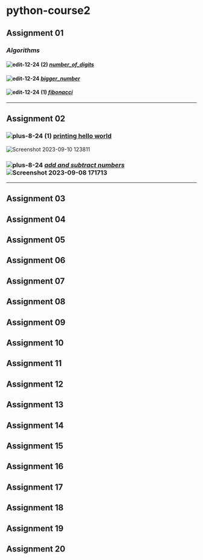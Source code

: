 # python-course2
## Assignment 01
### *_Algorithms_*
#### ![edit-12-24 (2)](https://github.com/yasinnorozzadeh/python-course2/assets/88095232/4d4e9288-9929-432e-8f5f-dc86d9f55088) [*number_of_digits*](https://github.com/yasinnorozzadeh/python-course2/blob/main/assignment%2001/algorithm%20number%20of%20digits.text)
#### ![edit-12-24](https://github.com/yasinnorozzadeh/python-course2/assets/88095232/f99d4e67-90d1-43b6-ab30-9d84e718408e) [*bigger_number*](https://github.com/yasinnorozzadeh/python-course2/blob/main/assignment%2001/bigger%20Number%20Algorithm.text)
#### ![edit-12-24 (1)](https://github.com/yasinnorozzadeh/python-course2/assets/88095232/9c48867b-218e-417e-8a53-e6d3892c981a) [*fibonacci*](https://github.com/yasinnorozzadeh/python-course2/blob/main/assignment%2001/fibonacci%20sequence%20algorithm)
---
## Assignment 02
### ![plus-8-24 (1)](https://github.com/yasinnorozzadeh/python-course2/assets/88095232/b927e344-2975-44e8-af0c-480738cb7dab) [**printing hello world**](https://github.com/yasinnorozzadeh/python-course2/blob/main/assignment%2002/practice/priting%20hello%20world/hello%20world.py)
![Screenshot 2023-09-10 123811](https://github.com/yasinnorozzadeh/python-course2/assets/88095232/985e8410-5444-485e-a370-f7c6335979ac)
### ![plus-8-24](https://github.com/yasinnorozzadeh/python-course2/assets/88095232/cf4ed642-8774-4406-85ab-ad9ca9e1f7e2) [***add and subtract numbers***](https://github.com/yasinnorozzadeh/python-course2/blob/main/assignment%2002/practice/add%20and%20subtract/operation.py) ![Screenshot 2023-09-08 171713](https://github.com/yasinnorozzadeh/python-course2/assets/88095232/ecc4ea9f-5a86-47a6-af5c-67ed2008ca36) 
---
## Assignment 03

## Assignment 04

## Assignment 05

## Assignment 06

## Assignment 07

## Assignment 08

## Assignment 09

## Assignment 10

## Assignment 11

## Assignment 12

## Assignment 13

## Assignment 14

## Assignment 15

## Assignment 16

## Assignment 17

## Assignment 18

## Assignment 19

## Assignment 20
